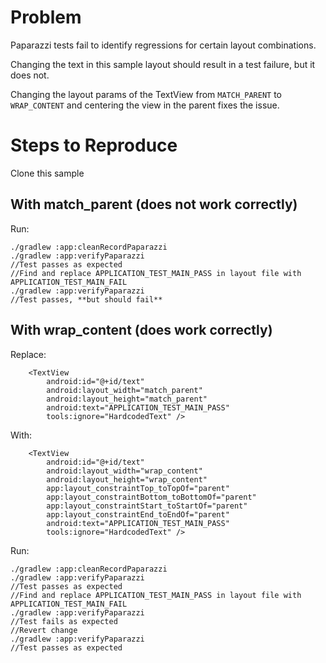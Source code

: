 # Problem

Paparazzi tests fail to identify regressions for certain layout combinations. 

Changing the text in this sample layout should result in a test failure, but it does not. 

Changing the layout params of the TextView from `MATCH_PARENT` to `WRAP_CONTENT` and centering the view in the parent fixes the issue.

# Steps to Reproduce

Clone this sample

## With match_parent (does not work correctly)

Run:
```
./gradlew :app:cleanRecordPaparazzi
./gradlew :app:verifyPaparazzi
//Test passes as expected
//Find and replace APPLICATION_TEST_MAIN_PASS in layout file with APPLICATION_TEST_MAIN_FAIL
./gradlew :app:verifyPaparazzi
//Test passes, **but should fail**
```

## With wrap_content (does work correctly)

Replace:
```
    <TextView
        android:id="@+id/text"
        android:layout_width="match_parent"
        android:layout_height="match_parent"
        android:text="APPLICATION_TEST_MAIN_PASS"
        tools:ignore="HardcodedText" />
```

With:
```
    <TextView
        android:id="@+id/text"
        android:layout_width="wrap_content"
        android:layout_height="wrap_content"
        app:layout_constraintTop_toTopOf="parent"
        app:layout_constraintBottom_toBottomOf="parent"
        app:layout_constraintStart_toStartOf="parent"
        app:layout_constraintEnd_toEndOf="parent"
        android:text="APPLICATION_TEST_MAIN_PASS"
        tools:ignore="HardcodedText" />
```

Run:
```
./gradlew :app:cleanRecordPaparazzi
./gradlew :app:verifyPaparazzi
//Test passes as expected
//Find and replace APPLICATION_TEST_MAIN_PASS in layout file with APPLICATION_TEST_MAIN_FAIL
./gradlew :app:verifyPaparazzi
//Test fails as expected
//Revert change
./gradlew :app:verifyPaparazzi
//Test passes as expected
```
